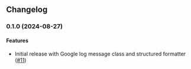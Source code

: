 ## Changelog

### 0.1.0 (2024-08-27)

#### Features

* Initial release with Google log message class and structured formatter ([#11](https://github.com/googleapis/ruby-core-libraries/issues/11)) 
